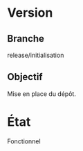 Version
=======

Branche
-------
release/initialisation

Objectif
--------
Mise en place du dépôt.

État
====
Fonctionnel

